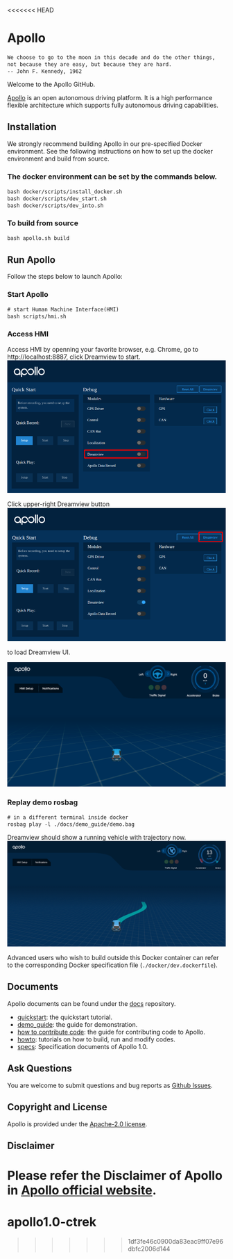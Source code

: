 <<<<<<< HEAD
# Apollo

```
We choose to go to the moon in this decade and do the other things,
not because they are easy, but because they are hard.
-- John F. Kennedy, 1962
```

Welcome to the Apollo GitHub.

[Apollo](http://apollo.auto) is an open autonomous driving platform. It is a high performance flexible architecture which supports fully autonomous driving capabilities.


## Installation

We strongly recommend building Apollo in our pre-specified Docker environment.
See the following instructions on how to set up the docker environment and build from source.

### The docker environment can be set by the commands below.

```
bash docker/scripts/install_docker.sh
bash docker/scripts/dev_start.sh
bash docker/scripts/dev_into.sh
```
### To build from source

```
bash apollo.sh build
```

## Run Apollo
Follow the steps below to launch Apollo:
### Start Apollo
```
# start Human Machine Interface(HMI)
bash scripts/hmi.sh
```
### Access HMI
Access HMI by openning your favorite browser, e.g. Chrome, go to http://localhost:8887, click Dreamview to start.
![HMI Enable Dreamview](docs/demo_guide/images/dreamview_enable.png)


Click upper-right Dreamview button
![HMI Launch Dreamview](docs/demo_guide/images/dreamview_launch.png)

to load Dreamview UI.

![Open Dreamview](docs/quickstart/images/hmi_open_dreamview.png)

### Replay demo rosbag
```
# in a different terminal inside docker
rosbag play -l ./docs/demo_guide/demo.bag
```
Dreamview should show a running vehicle with trajectory now.
![Dreamview with Trajectory](docs/demo_guide/images/dv_trajectory.png)

Advanced users who wish to build outside this Docker container can refer
to the corresponding Docker specification file (`./docker/dev.dockerfile`).

## Documents
Apollo documents can be found under the [docs](https://github.com/ApolloAuto/apollo/blob/master/docs/) repository.
   * [quickstart](https://github.com/ApolloAuto/apollo/blob/master/docs/quickstart/): the quickstart tutorial.
   * [demo_guide](https://github.com/ApolloAuto/apollo/blob/master/docs/demo_guide/): the guide for demonstration.
   * [how to contribute code](https://github.com/ApolloAuto/apollo/blob/master/docs/howto/how_to_contribute_code.md): the guide for contributing code to Apollo.
   * [howto](https://github.com/ApolloAuto/apollo/blob/master/docs/howto/): tutorials on how to build, run and modify codes.
   * [specs](https://github.com/ApolloAuto/apollo/blob/master/docs/specs/): Specification documents of Apollo 1.0.

## Ask Questions

You are welcome to submit questions and bug reports as [Github Issues](https://github.com/ApolloAuto/apollo/issues).

## Copyright and License
Apollo is provided under the [Apache-2.0 license](LICENSE).

## Disclaimer
Please refer the Disclaimer of Apollo in [Apollo official website](http://apollo.auto).
=======
# apollo1.0-ctrek
>>>>>>> 1df3fe46c0900da83eac9ff07e96dbfc2006d144
